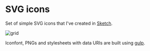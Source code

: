 # SVG icons

Set of simple SVG icons that I've created in [Sketch](http://www.bohemiancoding.com/sketch).

![grid](http://f.cl.ly/items/0q3K3X2o0O2G11173G2F/ico.jpg)

Iconfont, PNGs and stylesheets with data URIs are built using [gulp](https://github.com/wearefractal/gulp).
